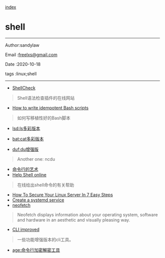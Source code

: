 
[index](./index.md)

# shell 

---

Author:sandylaw 

Email :freelxs@gmail.com

Date  :2020-10-18

tags  :linux;shell 

---

- [ShellCheck](https://www.shellcheck.net/)

> Shell语法检查插件的在线网站

- [How to write idempotent Bash scripts](https://arslan.io/2019/07/03/how-to-write-idempotent-bash-scripts/)
> 如何写移植性好的Bash脚本

- [lsd:ls多彩版本](https://github.com/Peltoche/lsd)

- [bat:cat多彩版本](https://github.com/sharkdp/bat)

- [duf:du增强版](https://github.com/muesli/duf)

> Another one: ncdu

- [命令行的艺术](https://github.com/jlevy/the-art-of-command-line/blob/master/README-zh.md)
- [Help Shell online](https://www.explainshell.com/)

> 在线给出shell命令的有关帮助

- [How To Secure Your Linux Server In 7 Easy Steps](https://medium.com/servers-101/how-to-secure-your-linux-server-6026cfcdefd8)
- [Create a systemd service](https://medium.com/@benmorel/creating-a-linux-service-with-systemd-611b5c8b91d6)
- [neofetch](https://github.com/dylanaraps/neofetch)

> Neofetch displays information about your operating system, software and hardware in an aesthetic and visually pleasing way.

- [CLI improved](https://remysharp.com/2018/08/23/cli-improved)

> 一些功能增强版本的cli工具。

- [age:命令行加密解密工具](https://github.com/FiloSottile/age)


